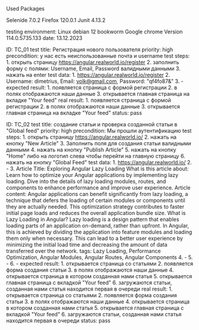 Used Packages

Selenide 7.0.2
Firefox 120.0.1
Junit 4.13.2

testing environment:
Linux debian 12 bookworm
Google chrome Version 114.0.5735.133
date: 13.12.2023

ID: TC_01
test title: Регистрация нового пользователя
priority: high
precondition:
	у нас есть неиспользованные почта и username 
test steps:
	1. открыть страницу https://angular.realworld.io/register
	2. заполнить форму с полями: Username, Email, Password валидными данными
	3. нажать на enter
test data:
	1. https://angular.realworld.io/register
	2. Username: dimetrius, Email: volk@gmail.com, Password: "qf4fo87&"
	3. -
expected result:
	1. появляется страница с формой регистрации
	2. в полях отображаются наши данные
	3. открывается главная страница на вкладке "Your feed"
real result:
	1. появляется страница с формой регистрации
	2. в полях отображаются наши данные
	3. открывается главная страница на вкладке "Your feed"
status:
	pass


ID: TC_02
test title: создание статьи и проверка созданной статьи в "Global feed"
priority: high
precondition:
	Мы прошли аутентификацию
test steps:
	1. открыть страницу https://angular.realworld.io/
	2. нажать на кнопку "New Article"
	3. Заполнить поля для создания статьи валидными данными
	4. нажать на кнопку "Publish Article"
	5. нажать на кнопку "Home" либо на логотип слева чтобы перейти на главную страницу
	6. нажать на кнопку "Global Feed"
test data:
	1. https://angular.realworld.io/
	2. -
	3. Article Title: Exploring Angular Lazy Loading
	What is this article about: Learn how to optimize your Angular applications by implementing lazy loading. Dive into the details of lazy loading modules, routes, and components to enhance performance and improve user experience.
	Article content: Angular applications can benefit significantly from lazy loading, a technique that defers the loading of certain modules or components until they are actually needed. This optimization strategy contributes to faster initial page loads and reduces the overall application bundle size.
	What is Lazy Loading in Angular?
	Lazy loading is a design pattern that enables loading parts of an application on-demand, rather than upfront. In Angular, this is achieved by dividing the application into feature modules and loading them only when necessary. This can lead to a better user experience by minimizing the initial load time and decreasing the amount of data transferred over the network.
	tags: Lazy Loading, Performance Optimization, Angular Modules, Angular Routes, Angular Components
	4. -
	5. -
	6. -
expected result:
	1. открывается страница со статьями
	2. появляется форма создания статьи
	3. в полях отображаются наши данные
	4. открывается страница в котором созданная нами статья
	5. открывается главная страница с вкладкой "Your feed"
	6. загружаются статьи, созданная нами статья находится первая в очереди
real result:
	1. открывается страница со статьями
	2. появляется форма создания статьи
	3. в полях отображаются наши данные
	4. открывается страница в котором созданная нами статья
	5. открывается главная страница с вкладкой "Your feed"
	6. загружаются статьи, созданная нами статья находится первая в очереди
status:
	pass
